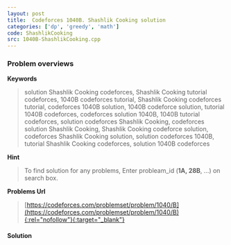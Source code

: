 ```yaml
---
layout: post
title:  Codeforces 1040B. Shashlik Cooking solution
categories: ['dp', 'greedy', 'math']
code: ShashlikCooking
src: 1040B-ShashlikCooking.cpp
---
```

### **Problem overviews**

**Keywords**
> solution Shashlik Cooking codeforces, Shashlik Cooking tutorial codeforces, 1040B codeforces tutorial, Shashlik Cooking codeforces tutorial, codeforces 1040B solution, 1040B codeforce solution, tutorial 1040B codeforces, codeforces solution 1040B, 1040B tutorial codeforces, solution codeforces Shashlik Cooking, codeforces solution Shashlik Cooking, Shashlik Cooking codeforce solution, codeforces Shashlik Cooking solution, solution codeforces 1040B, tutorial Shashlik Cooking codeforces, solution 1040B codeforces

**Hint**
> To find solution for any problems, Enter probleam_id (**1A, 28B**, ...) on search box. 

**Problems Url**
> [https://codeforces.com/problemset/problem/1040/B](https://codeforces.com/problemset/problem/1040/B){:rel="nofollow"}{:target="_blank"}

#### **Solution**



